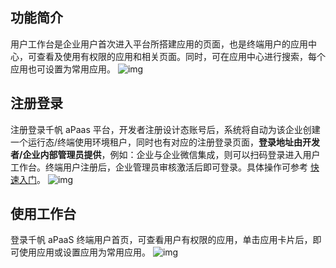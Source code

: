 ## 功能简介
用户工作台是企业用户首次进入平台所搭建应用的页面，也是终端用户的应用中心，可查看及使用有权限的应用和相关页面。同时，可在应用中心进行搜索，每个应用也可设置为常用应用。
  ![img](https://main.qcloudimg.com/raw/af9a5ed78383f03b56c3a8db23b6791c.png)        

## 注册登录
注册登录千帆 aPaas 平台，开发者注册设计态账号后，系统将自动为该企业创建一个运行态/终端使用环境租户，同时也有对应的注册登录页面，**登录地址由开发者/企业内部管理员提供**，例如：企业与企业微信集成，则可以扫码登录进入用户工作台。终端用户注册后，企业管理员审核激活后即可登录。具体操作可参考 [快速入门](https://cloud.tencent.com/document/product/1365/57504)。
 ![img](https://main.qcloudimg.com/raw/689a7506fcc5908422addfbe9f7c6407.png)        



## 使用工作台
登录千帆 aPaaS 终端用户首页，可查看用户有权限的应用，单击应用卡片后，即可使用应用或设置应用为常用应用。
 ![img](https://main.qcloudimg.com/raw/33f8db3b74c565b36a047824682e96f4.gif)        

